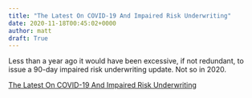 ```yaml
---
title: "The Latest On COVID-19 And Impaired Risk Underwriting"
date: 2020-11-18T00:45:02+0000
author: matt
draft: True
---
```

Less than a year ago it would have been excessive, if not redundant, to issue a 90-day impaired risk underwriting update. Not so in 2020.
 

[ The Latest On COVID-19 And Impaired Risk Underwriting ]( https://brokerworldmag.com/the-latest-on-covid-19-and-impaired-risk-underwriting/ )
